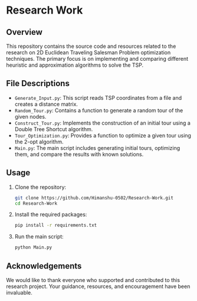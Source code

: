 # Research Work

## Overview

This repository contains the source code and resources related to the research on 2D Euclidean Traveling Salesman Problem optimization techniques. The primary focus is on implementing and comparing different heuristic and approximation algorithms to solve the TSP.

## File Descriptions

- `Generate_Input.py`: This script reads TSP coordinates from a file and creates a distance matrix.
- `Random_Tour.py`: Contains a function to generate a random tour of the given nodes.
- `Construct_Tour.py`: Implements the construction of an initial tour using a Double Tree Shortcut algorithm.
- `Tour_Optimization.py`: Provides a function to optimize a given tour using the 2-opt algorithm.
- `Main.py`: The main script includes generating initial tours, optimizing them, and compare the results with known solutions.

## Usage

1. Clone the repository:
    ```sh
    git clone https://github.com/Himanshu-0502/Research-Work.git
    cd Research-Work
    ```

2. Install the required packages:
    ```sh
    pip install -r requirements.txt
    ```

3. Run the main script:
   ```sh
   python Main.py
   ```

## Acknowledgements

We would like to thank everyone who supported and contributed to this research project. Your guidance, resources, and encouragement have been invaluable.